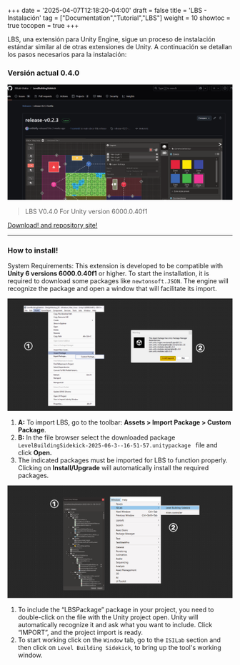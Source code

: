 +++
date = '2025-04-07T12:18:20-04:00'
draft = false
title = 'LBS - Instalación'
tag = ["Documentation","Tutorial","LBS"]
weight = 10
showtoc = true
tocopen = true
+++

LBS, una extensión para Unity Engine, sigue un proceso de instalación estándar similar al de otras extensiones de Unity. A continuación se detallan los pasos necesarios para la instalación:

### Versión actual 0.4.0


![Download web](lbs_release_01_2025.png)

> LBS V0.4.0 For Unity version 6000.0.40f1

[Download! and repository site!](https://github.com/ISILab-Utalca/LevelBuildingSidekick/releases/tag/release-0.4.0-quests)

---

### How to install!

System Requirements: This extension is developed to be compatible with **Unity 6 versions 6000.0.40f1** or higher. To start the installation, it is required to download some packages like `newtonsoft.JSON`. The engine will recognize the package and open a window that will facilitate its import.


![How to Install 01](install_info_01.png)

1. **A:** To import LBS, go to the toolbar: **Assets > Import Package > Custom Package**.
1. **B:** In the file browser select the downloaded package  `LevelBuildingSidekick-2025-06-3--16-51-57.unitypackage
 ` file and click **Open.**
2. The indicated packages must be imported for LBS to function properly. Clicking on **Install/Upgrade** will automatically install the required packages.

![How to Install 02](install_info_02.png)

1. To include the “LBSPackage” package in your project, you need to double-click on the file with the Unity project open. Unity will automatically recognize it and ask what you want to include. Click “IMPORT”, and the project import is ready.
2. To start working click on the `Window` tab, go to the `ISILab` section and then click on `Level Building Sidekick`, to bring up the tool's working window.